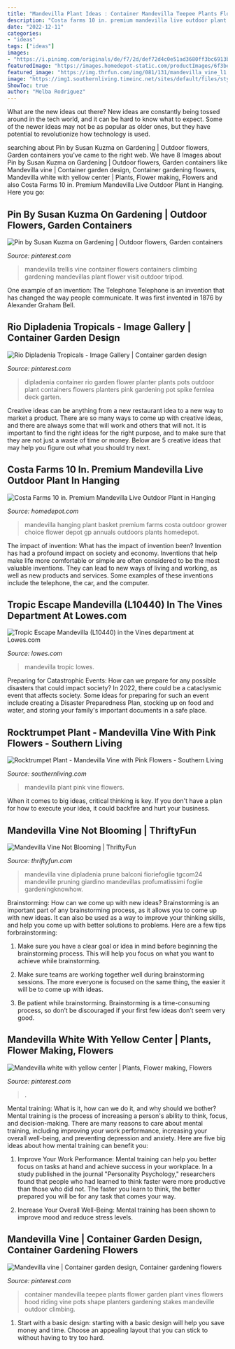 ```yaml
---
title: "Mandevilla Plant Ideas : Container Mandevilla Teepee Plants Flower Garden Plant Vines Flowers Hood Riding Vine Pots Shape Planters Gardening Stakes Mandeville Outdoor Climbing"
description: "Costa farms 10 in. premium mandevilla live outdoor plant in hanging"
date: "2022-12-11"
categories:
- "ideas"
tags: ["ideas"]
images:
- "https://i.pinimg.com/originals/de/f7/2d/def72d4c0e51ad3680ff3bc6913b91e3.jpg"
featuredImage: "https://images.homedepot-static.com/productImages/6f3be784-5874-41a9-bf64-2c53de576a88/svn/costa-farms-annuals-co-10manhb-3-gp-64_1000.jpg"
featured_image: "https://img.thrfun.com/img/081/131/mandevilla_vine_l1.jpg"
image: "https://img1.southernliving.timeinc.net/sites/default/files/styles/4_3_horizontal_-_1200x900/public/1492022665/GettyImages-584004366.jpg?itok=oShh9fPR"
ShowToc: true
author: "Melba Rodriguez"
---
```



What are the new ideas out there?
New ideas are constantly being tossed around in the tech world, and it can be hard to know what to expect. Some of the newer ideas may not be as popular as older ones, but they have potential to revolutionize how technology is used.

	

		
searching about Pin by Susan Kuzma on Gardening | Outdoor flowers, Garden containers you've came to the right web. We have 8 Images about Pin by Susan Kuzma on Gardening | Outdoor flowers, Garden containers like Mandevilla vine | Container garden design, Container gardening flowers, Mandevilla white with yellow center | Plants, Flower making, Flowers and also Costa Farms 10 in. Premium Mandevilla Live Outdoor Plant in Hanging. Here you go:
		
    
## Pin By Susan Kuzma On Gardening | Outdoor Flowers, Garden Containers

<img loading=lazy src="https://i.pinimg.com/originals/1f/05/ec/1f05ece9ff6eb582b0b164e2b272a8c3.jpg" onerror="this.onerror=null;this.src='https://tse3.mm.bing.net/th?id=OIP.ulwOeLJBKQlbormnNCEv7QHaJ1&amp;pid=15.1';" alt="Pin by Susan Kuzma on Gardening | Outdoor flowers, Garden containers">

_Source: pinterest.com_

>mandevilla trellis vine container flowers containers climbing gardening mandevillas plant flower visit outdoor tripod. 

	

One example of an invention: The Telephone
Telephone is an invention that has changed the way people communicate. It was first invented in 1876 by Alexander Graham Bell.

    
## Rio Dipladenia Tropicals - Image Gallery | Container Garden Design

<img loading=lazy src="https://i.pinimg.com/originals/de/f7/2d/def72d4c0e51ad3680ff3bc6913b91e3.jpg" onerror="this.onerror=null;this.src='https://tse3.mm.bing.net/th?id=OIP.VS7YMaszIBCv_RHiGAbz-wHaKJ&amp;pid=15.1';" alt="Rio Dipladenia Tropicals - Image Gallery | Container garden design">

_Source: pinterest.com_

>dipladenia container rio garden flower planter plants pots outdoor plant containers flowers planters pink gardening pot spike fernlea deck garten. 

	

Creative ideas can be anything from a new restaurant idea to a new way to market a product. There are so many ways to come up with creative ideas, and there are always some that will work and others that will not. It is important to find the right ideas for the right purpose, and to make sure that they are not just a waste of time or money. Below are 5 creative ideas that may help you figure out what you should try next.

    
## Costa Farms 10 In. Premium Mandevilla Live Outdoor Plant In Hanging

<img loading=lazy src="https://images.homedepot-static.com/productImages/6f3be784-5874-41a9-bf64-2c53de576a88/svn/costa-farms-annuals-co-10manhb-3-gp-64_1000.jpg" onerror="this.onerror=null;this.src='https://tse1.mm.bing.net/th?id=OIP.q71w5emSm4ze9hGv4p84JgHaHa&amp;pid=15.1';" alt="Costa Farms 10 in. Premium Mandevilla Live Outdoor Plant in Hanging">

_Source: homedepot.com_

>mandevilla hanging plant basket premium farms costa outdoor grower choice flower depot gp annuals outdoors plants homedepot. 

	

The impact of invention: What has the impact of invention been?
Invention has had a profound impact on society and economy. Inventions that help make life more comfortable or simple are often considered to be the most valuable inventions. They can lead to new ways of living and working, as well as new products and services. Some examples of these inventions include the telephone, the car, and the computer.

    
## Tropic Escape Mandevilla (L10440) In The Vines Department At Lowes.com

<img loading=lazy src="https://mobileimages.lowes.com/product/converted/022532/022532027317xl.jpg" onerror="this.onerror=null;this.src='https://tse3.mm.bing.net/th?id=OIP.ZxKbhAEx9y2eggH2m5pSAQHaHa&amp;pid=15.1';" alt="Tropic Escape Mandevilla (L10440) in the Vines department at Lowes.com">

_Source: lowes.com_

>mandevilla tropic lowes. 

	

Preparing for Catastrophic Events: How can we prepare for any possible disasters that could impact society?
In 2022, there could be a cataclysmic event that affects society. Some ideas for preparing for such an event include creating a Disaster Preparedness Plan, stocking up on food and water, and storing your family's important documents in a safe place.

    
## Rocktrumpet Plant - Mandevilla Vine With Pink Flowers - Southern Living

<img loading=lazy src="https://img1.southernliving.timeinc.net/sites/default/files/styles/4_3_horizontal_-_1200x900/public/1492022665/GettyImages-584004366.jpg?itok=oShh9fPR" onerror="this.onerror=null;this.src='https://tse1.mm.bing.net/th?id=OIP.5adleMfz9_2iTqi9xydCxwHaFj&amp;pid=15.1';" alt="Rocktrumpet Plant - Mandevilla Vine with Pink Flowers - Southern Living">

_Source: southernliving.com_

>mandevilla plant pink vine flowers. 

	

When it comes to big ideas, critical thinking is key. If you don't have a plan for how to execute your idea, it could backfire and hurt your business.

    
## Mandevilla Vine Not Blooming | ThriftyFun

<img loading=lazy src="https://img.thrfun.com/img/081/131/mandevilla_vine_l1.jpg" onerror="this.onerror=null;this.src='https://tse4.mm.bing.net/th?id=OIP.utdnZHcXxHqiXQ4G-0Z2pQHaLH&amp;pid=15.1';" alt="Mandevilla Vine Not Blooming | ThriftyFun">

_Source: thriftyfun.com_

>mandevilla vine dipladenia prune balconi fioriefoglie tgcom24 mandeville pruning giardino mandevillas profumatissimi foglie gardeningknowhow. 

	

Brainstorming: How can we come up with new ideas?
Brainstorming is an important part of any brainstorming process, as it allows you to come up with new ideas. It can also be used as a way to improve your thinking skills, and help you come up with better solutions to problems. Here are a few tips forbrainstorming:
1. Make sure you have a clear goal or idea in mind before beginning the brainstorming process. This will help you focus on what you want to achieve while brainstorming.

2. Make sure teams are working together well during brainstorming sessions. The more everyone is focused on the same thing, the easier it will be to come up with ideas.

3. Be patient while brainstorming. Brainstorming is a time-consuming process, so don’t be discouraged if your first few ideas don’t seem very good.

    
## Mandevilla White With Yellow Center | Plants, Flower Making, Flowers

<img loading=lazy src="https://i.pinimg.com/originals/29/12/1e/29121e889d5ba2cb2dd984d090cda5e3.jpg" onerror="this.onerror=null;this.src='https://tse4.mm.bing.net/th?id=OIP.ZYILRHgrJuj8OzsUprsSWwHaJ4&amp;pid=15.1';" alt="Mandevilla white with yellow center | Plants, Flower making, Flowers">

_Source: pinterest.com_

>. 

	

Mental training: What is it, how can we do it, and why should we bother?
Mental training is the process of increasing a person's ability to think, focus, and decision-making. There are many reasons to care about mental training, including improving your work performance, increasing your overall well-being, and preventing depression and anxiety. Here are five big ideas about how mental training can benefit you:
1. Improve Your Work Performance: Mental training can help you better focus on tasks at hand and achieve success in your workplace. In a study published in the journal "Personality Psychology," researchers found that people who had learned to think faster were more productive than those who did not. The faster you learn to think, the better prepared you will be for any task that comes your way.

2. Increase Your Overall Well-Being: Mental training has been shown to improve mood and reduce stress levels.

    
## Mandevilla Vine | Container Garden Design, Container Gardening Flowers

<img loading=lazy src="https://i.pinimg.com/originals/e0/bf/0e/e0bf0e0c4482d1d6b171651d78068015.jpg" onerror="this.onerror=null;this.src='https://tse1.mm.bing.net/th?id=OIP.upcW69EIMYhHTW7lQH2t8AHaJ4&amp;pid=15.1';" alt="Mandevilla vine | Container garden design, Container gardening flowers">

_Source: pinterest.com_

>container mandevilla teepee plants flower garden plant vines flowers hood riding vine pots shape planters gardening stakes mandeville outdoor climbing. 

	

1. Start with a basic design: starting with a basic design will help you save money and time. Choose an appealing layout that you can stick to without having to try too hard.

